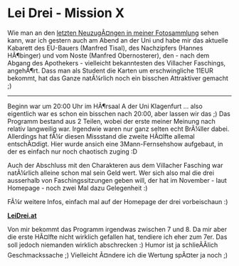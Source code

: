 # Lei Drei - Mission X

Wie man an den <a href="http://www.flickr.com/photos/zerok/62387619/">letzten NeuzugÃ¤ngen in meiner Fotosammlung</a> sehen kann, war ich gestern auch am Abend an der Uni und habe mir das aktuelle Kabarett des EU-Bauers (Manfred Tisal), des Nachzipfers (Hannes HÃ¶binger) und vom Noste (Manfred Obernosterer), den - nach dem Abgang des Apothekers - vielleicht bekanntesten des Villacher Faschings, angehÃ¶rt. Dass man als Student die Karten um erschwingliche 11EUR bekommt, hat das Ganze natÃ¼rlich noch ein bisschen Attraktiver gemacht ;)

-------------------------------



Beginn war um 20:00 Uhr im HÃ¶rsaal A der Uni Klagenfurt ... also eigentlich war es schon ein bisschen nach 20:00, aber lassen wir das ;) Das Programm bestand aus 2 Teilen, wobei der erste meiner Meinung nach relativ langweilig war. Irgendwie waren nur ganz selten echt BrÃ¼ller dabei. Allerdings hat fÃ¼r diesen Missstand die zweite HÃ¤lfte allemal entschÃ¤digt. Hier wurde ansich eine 3Mann-Fernsehshow aufgebaut, in der es einfach nur noch chaotisch zuging :D 



Auch der Abschluss mit den Charakteren aus dem Villacher Fasching war natÃ¼rlich alleine schon mal sein Geld wert. Wer sich also mal die drei ausserhalb von Faschingssitzungen geben will, der hat im November - laut Homepage - noch zwei Mal dazu Gelegenheit :)



FÃ¼r weitere Infos, einfach mal auf der Homepage der drei vorbeischaun :)



<strong><a href="http://www.leidrei.at/">LeiDrei.at</a></strong>

<!-- more -->

Von mir bekommt das Programm irgendwas zwischen 7 und 8. Da mir aber die erste HÃ¤lfte nicht wirklich gefallen hat, tendiere ich eher zum 7er. Das soll jedoch niemanden wirklich abschrecken :) Humor ist ja schlieÃÂlich Geschmackssache ;) Vielleicht Ã¤ndere ich die Wertung spÃ¤ter ja noch ;)